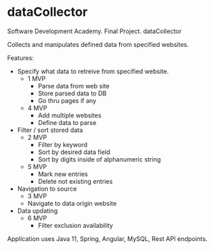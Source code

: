# dataCollector

Software Development Academy. Final Project. dataCollector

Collects and manipulates defined data from specified websites.

Features:

+ Specify what data to retreive from specified website.
  - 1 MVP
    - Parse data from web site
    - Store parsed data to DB
    - Go thru pages if any
  - 4 MVP 
    - Add multiple websites
    - Define data to parse
+ Filter / sort stored data 
  - 2 MVP
    - Filter by keyword
    - Sort by desired data field
    - Sort by digits inside of alphanumeric string
  - 5 MVP
    - Mark new entries
    - Delete not existing entries
+ Navigation to source
    - 3 MVP
    - Navigate to data origin website
+ Data updating
    - 6 MVP
      - Filter exclusion availability 
   
 


Application uses Java 11, Spring, Angular, MySQL, Rest API endpoints.
